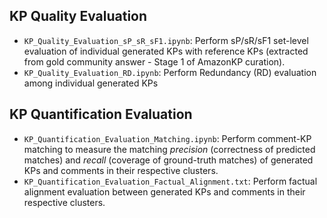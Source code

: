 ## KP Quality Evaluation ##
* ```KP_Quality_Evaluation_sP_sR_sF1.ipynb```: Perform sP/sR/sF1 set-level evaluation of individual generated KPs with reference KPs 
(extracted from gold community answer - Stage 1 of AmazonKP curation).
* ```KP_Quality_Evaluation_RD.ipynb```: Perform Redundancy (RD) evaluation among individual generated KPs 

## KP Quantification Evaluation ##
* ```KP_Quantification_Evaluation_Matching.ipynb```: Perform comment-KP matching to measure the matching *precision* (correctness of predicted matches) and *recall* (coverage of ground-truth matches) of generated KPs and comments in their respective clusters. 
* ```KP_Quantification_Evaluation_Factual_Alignment.txt```: Perform factual alignment evaluation between generated KPs and comments in their respective clusters.


[//]: # (## KP Textual Quality)

[//]: # (### Results)

[//]: # ()
[//]: # (## Comment-KP Matching)

[//]: # (### Results)

[//]: # ()
[//]: # (## Comment-KP Factual Consistency)

[//]: # (### Setup &#40;Important&#41;)

[//]: # (To reproduce comment-KP Factual Consistency evaluation, note that AlignScore are trained and evaluated using PyTorch 1.12.1.)

[//]: # (We recommend set up a separate Anaconda environment running Pytorch 1.12.1 in reference to the [AlignScore]&#40;https://github.com/yuh-zha/AlignScore&#41;'s repo setup instruction.)

[//]: # (```bash)

[//]: # (conda create --name alignscore python=3.9)

[//]: # (conda activate alignscore)

[//]: # (conda install pytorch==1.12.1 cudatoolkit=11.6 -c pytorch -c conda-forge)

[//]: # (cd AlignScore)

[//]: # (pip install .)

[//]: # (python -m spacy download en_core_web_sm)

[//]: # (```)

[//]: # ()
[//]: # (Importantly, to run AlignScore, please download ``AlignScore-base`` checkpoint and place the model to ``AlignScore/checkpoints``)

[//]: # ()
[//]: # (**AlignScore-base:** https://huggingface.co/yzha/AlignScore/resolve/main/AlignScore-base.ckpt)

[//]: # ()
[//]: # ([//]: # &#40;After download ``AlignScore-base`` model checkpoint, please move it to the ``/checkpoints`` in this directory.&#41;)
[//]: # ()
[//]: # (### Results)